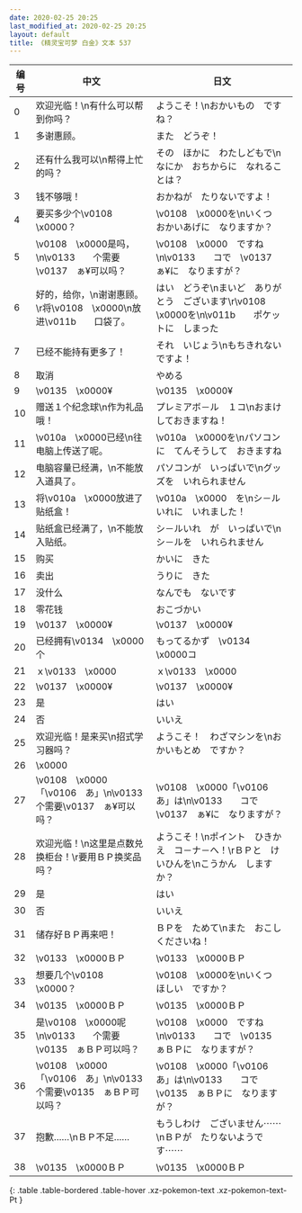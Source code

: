 ```yaml
---
date: 2020-02-25 20:25
last_modified_at: 2020-02-25 20:25
layout: default
title: 《精灵宝可梦 白金》文本 537
---
```

| 编号 | 中文 | 日文 |
| ---- | ---- | ---- |
| 0 | 欢迎光临！\n有什么可以帮到你吗？ | ようこそ！\nおかいもの　ですね？ |
| 1 | 多谢惠顾。 | また　どうぞ！ |
| 2 | 还有什么我可以\n帮得上忙的吗？ | その　ほかに　わたしどもで\nなにか　おちからに　なれることは？ |
| 3 | 钱不够哦！ | おかねが　たりないですよ！ |
| 4 | 要买多少个\v0108　\x0000？ | \v0108　\x0000を\nいくつ　おかいあげに　なりますか？ |
| 5 | \v0108　\x0000是吗，\n\v0133　　个需要\v0137　ぁ¥可以吗？ | \v0108　\x0000　ですね\n\v0133　　コで　\v0137　ぁ¥に　なりますが？ |
| 6 | 好的，给你，\n谢谢惠顾。\r将\v0108　\x0000\n放进\v011b　　口袋了。 | はい　どうぞ\nまいど　ありがとう　ございます\r\v0108　\x0000を\n\v011b　　ポケットに　しまった |
| 7 | 已经不能持有更多了！ | それ　いじょう\nもちきれない　ですよ！ |
| 8 | 取消 | やめる |
| 9 | \v0135　\x0000¥ | \v0135　\x0000¥ |
| 10 | 赠送１个纪念球\n作为礼品哦！ | プレミアボ－ル　１コ\nおまけ　しておきますね！ |
| 11 | \v010a　\x0000已经\n往电脑上传送了呢。 | \v010a　\x0000を\nパソコンに　てんそうして　おきますね |
| 12 | 电脑容量已经满，\n不能放入道具了。 | パソコンが　いっぱいで\nグッズを　いれられません |
| 13 | 将\v010a　\x0000放进了贴纸盒！ | \v010a　\x0000　を\nシ－ルいれに　いれました！ |
| 14 | 贴纸盒已经满了，\n不能放入贴纸。 | シ－ルいれ　が　いっぱいで\nシ－ルを　いれられません |
| 15 | 购买 | かいに　きた |
| 16 | 卖出 | うりに　きた |
| 17 | 没什么 | なんでも　ないです |
| 18 | 零花钱 | おこづかい |
| 19 | \v0137　\x0000¥ | \v0137　\x0000¥ |
| 20 | 已经拥有\v0134　\x0000个 | もってるかず　\v0134　\x0000コ |
| 21 | ｘ\v0133　\x0000 | ｘ\v0133　\x0000 |
| 22 | \v0137　\x0000¥ | \v0137　\x0000¥ |
| 23 | 是 | はい |
| 24 | 否 | いいえ |
| 25 | 欢迎光临！是来买\n招式学习器吗？ | ようこそ！　わざマシンを\nおかいもとめ　ですか？ |
| 26 | \x0000 |  |
| 27 | \v0108　\x0000「\v0106　あ」\n\v0133　　个需要\v0137　ぁ¥可以吗？ | \v0108　\x0000「\v0106　あ」は\n\v0133　　コで　\v0137　ぁ¥に　なりますが？ |
| 28 | 欢迎光临！\n这里是点数兑换柜台！\r要用ＢＰ换奖品吗？ | ようこそ！\nポイント　ひきかえ　コ－ナ－へ！\rＢＰと　けいひんを\nこうかん　しますか？ |
| 29 | 是 | はい |
| 30 | 否 | いいえ |
| 31 | 储存好ＢＰ再来吧！ | ＢＰを　ためて\nまた　おこしくださいね！ |
| 32 | \v0133　\x0000ＢＰ | \v0133　\x0000ＢＰ |
| 33 | 想要几个\v0108　\x0000？ | \v0108　\x0000を\nいくつ　ほしい　ですか？ |
| 34 | \v0135　\x0000ＢＰ | \v0135　\x0000ＢＰ |
| 35 | 是\v0108　\x0000呢\n\v0133　　个需要\v0135　ぁＢＰ可以吗？ | \v0108　\x0000　ですね\n\v0133　　コで　\v0135　ぁＢＰに　なりますが？ |
| 36 | \v0108　\x0000「\v0106　あ」\n\v0133　　个需要\v0135　ぁＢＰ可以吗？ | \v0108　\x0000「\v0106　あ」は\n\v0133　　コで　\v0135　ぁＢＰに　なりますが？ |
| 37 | 抱歉……\nＢＰ不足…… | もうしわけ　ございません⋯⋯\nＢＰが　たりないようです⋯⋯ |
| 38 | \v0135　\x0000ＢＰ | \v0135　\x0000ＢＰ |
{: .table .table-bordered .table-hover .xz-pokemon-text .xz-pokemon-text-Pt }